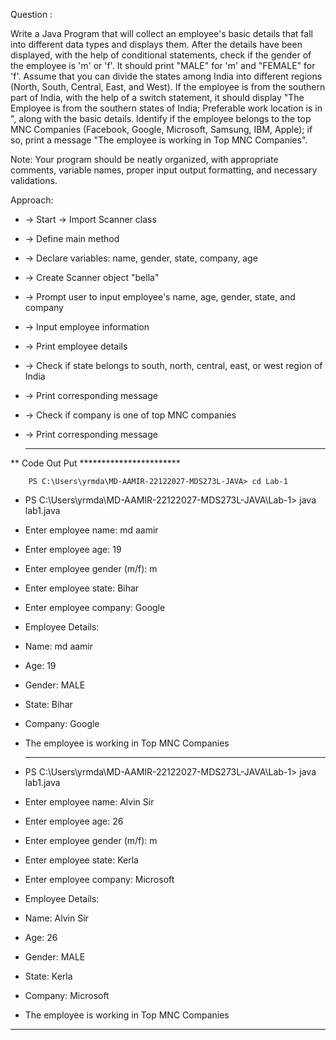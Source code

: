 Question :

Write a Java Program that will collect an employee's basic details that fall into different data types and displays them.
After the details have been displayed, with the help of conditional statements, check if the gender of the employee is 'm' or 'f'. It should print "MALE" for 'm' and "FEMALE" for 'f'.
Assume that you can divide the states among India into different regions (North, South, Central, East, and West). If the employee is from the southern part of India, with the help of a switch statement, it should display "The Employee is from the southern states of India; Preferable work location is in <state>", along with the basic details.
Identify if the employee belongs to the top MNC Companies (Facebook, Google, Microsoft, Samsung, IBM, Apple); if so, print a message "The employee is working in Top MNC Companies".

Note: Your program should be neatly organized, with appropriate comments, variable names, proper input output formatting, and necessary validations.
  
  
Approach:
        
* -> Start -> Import Scanner class
* -> Define main method
* -> Declare variables: name, gender, state, company, age
* -> Create Scanner object "bella"
* -> Prompt user to input employee's name, age, gender, state, and company
* -> Input employee information
* -> Print employee details
* -> Check if state belongs to south, north, central, east, or west region of India
* -> Print corresponding message
* -> Check if company is one of top MNC companies
* -> Print corresponding message
  
  
  
  
  *********************************************************************************
    
    
 ** Code Out Put ***********************
        
        PS C:\Users\yrmda\MD-AAMIR-22122027-MDS273L-JAVA> cd Lab-1
* PS C:\Users\yrmda\MD-AAMIR-22122027-MDS273L-JAVA\Lab-1> java lab1.java
* Enter employee name: md aamir
* Enter employee age: 19
* Enter employee gender (m/f): m
* Enter employee state: Bihar
* Enter employee company: Google
* Employee Details:
* Name: md aamir
* Age: 19
* Gender: MALE
* State: Bihar
* Company: Google
* The employee is working in Top MNC Companies
  ************************************************************************************
* PS C:\Users\yrmda\MD-AAMIR-22122027-MDS273L-JAVA\Lab-1> java lab1.java
* Enter employee name: Alvin Sir
* Enter employee age: 26
* Enter employee gender (m/f): m
* Enter employee state: Kerla
* Enter employee company: Microsoft

* Employee Details:
* Name: Alvin Sir
* Age: 26
* Gender: MALE
* State: Kerla
* Company: Microsoft
* The employee is working in Top MNC Companies
*********************************************************************************        
        
        
  


  
  
